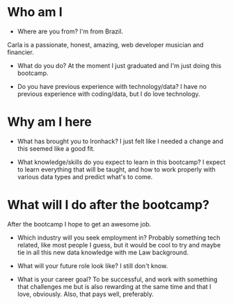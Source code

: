 # Who am I


* Where are you from?
I'm from Brazil.

Carla is a passionate, honest, amazing, web developer musician and financier.

* What do you do?
At the moment I just graduated and I'm just doing this bootcamp.

* Do you have previous experience with technology/data?
I have no previous experience with coding/data, but I do love technology.

# Why am I here

* What has brought you to Ironhack?
I just felt like I needed a change and this seemed like a good fit.

* What knowledge/skills do you expect to learn in this bootcamp?
I expect to learn everything that will be taught, and how to work properly with various data types and predict what's to come.

# What will I do after the bootcamp?
After the bootcamp I hope to get an awesome job.

* Which industry will you seek employment in?
Probably something tech related, like most people I guess, but it would be cool to try and maybe tie in all this new data knowledge with me Law background.

* What will your future role look like?
I still don't know.

* What is your career goal?
To be successful, and work with something that challenges me but is also rewarding at the same time and that I love, obviously. Also, that pays well, preferably.